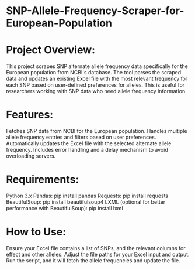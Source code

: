 # SNP-Allele-Frequency-Scraper-for-European-Population

# Project Overview:
This project scrapes SNP alternate allele frequency data specifically for the European population from NCBI's database. The tool parses the scraped data and updates an existing Excel file with the most relevant frequency for each SNP based on user-defined preferences for alleles. This is useful for researchers working with SNP data who need allele frequency information.

# Features:
Fetches SNP data from NCBI for the European population.
Handles multiple allele frequency entries and filters based on user preferences.
Automatically updates the Excel file with the selected alternate allele frequency.
Includes error handling and a delay mechanism to avoid overloading servers.
# Requirements:
Python 3.x
Pandas: pip install pandas
Requests: pip install requests
BeautifulSoup: pip install beautifulsoup4
LXML (optional for better performance with BeautifulSoup): pip install lxml
# How to Use:
Ensure your Excel file contains a list of SNPs, and the relevant columns for effect and other alleles.
Adjust the file paths for your Excel input and output.
Run the script, and it will fetch the allele frequencies and update the file.


